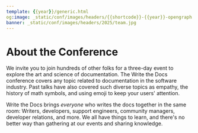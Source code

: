 ```yaml
---
template: {{year}}/generic.html
og:image: _static/conf/images/headers/{{shortcode}}-{{year}}-opengraph.jpg
banner: _static/conf/images/headers/2025/team.jpg
---
```


# About the Conference

We invite you to join hundreds of other folks for a three-day event to explore the art and science of documentation.
The Write the Docs conference covers any topic related to documentation in the software industry.
Past talks have also covered such diverse topics as empathy, the history of math symbols, and using emoji to keep your users' attention.

Write the Docs brings *everyone* who writes the docs together in the same room: Writers, developers, support engineers, community managers, developer relations, and more.
We all have things to learn, and there's no better way than gathering at our events and sharing knowledge.
